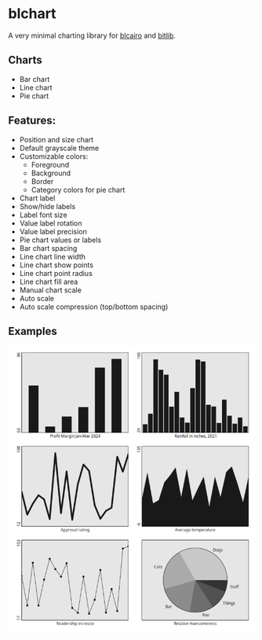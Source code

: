 # blchart

A very minimal charting library for [blcairo](https://github.com/bit101/blcairo) and [bitlib](https://github.com/bit101/bitlib).

## Charts
- Bar chart
- Line chart
- Pie chart

## Features:
- Position and size chart
- Default grayscale theme
- Customizable colors:
    - Foreground
    - Background
    - Border
    - Category colors for pie chart
- Chart label
- Show/hide labels
- Label font size
- Value label rotation
- Value label precision
- Pie chart values or labels
- Bar chart spacing
- Line chart line width
- Line chart show points
- Line chart point radius
- Line chart fill area
- Manual chart scale
- Auto scale
- Auto scale compression (top/bottom spacing)

## Examples
![examples](examples/example.png)
